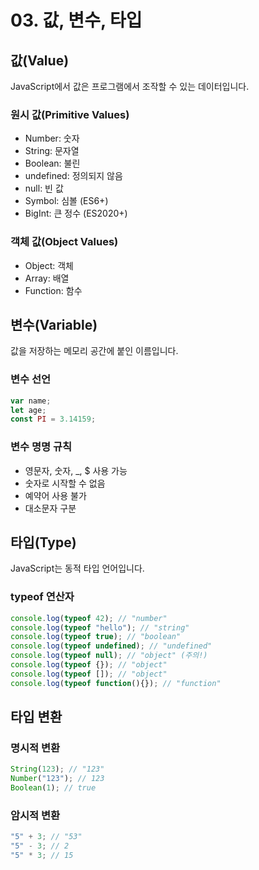 # 03. 값, 변수, 타입

## 값(Value)
JavaScript에서 값은 프로그램에서 조작할 수 있는 데이터입니다.

### 원시 값(Primitive Values)
- Number: 숫자
- String: 문자열
- Boolean: 불린
- undefined: 정의되지 않음
- null: 빈 값
- Symbol: 심볼 (ES6+)
- BigInt: 큰 정수 (ES2020+)

### 객체 값(Object Values)
- Object: 객체
- Array: 배열
- Function: 함수

## 변수(Variable)
값을 저장하는 메모리 공간에 붙인 이름입니다.

### 변수 선언
```javascript
var name;
let age;
const PI = 3.14159;
```

### 변수 명명 규칙
- 영문자, 숫자, _, $ 사용 가능
- 숫자로 시작할 수 없음
- 예약어 사용 불가
- 대소문자 구분

## 타입(Type)
JavaScript는 동적 타입 언어입니다.

### typeof 연산자
```javascript
console.log(typeof 42); // "number"
console.log(typeof "hello"); // "string"
console.log(typeof true); // "boolean"
console.log(typeof undefined); // "undefined"
console.log(typeof null); // "object" (주의!)
console.log(typeof {}); // "object"
console.log(typeof []); // "object"
console.log(typeof function(){}); // "function"
```

## 타입 변환
### 명시적 변환
```javascript
String(123); // "123"
Number("123"); // 123
Boolean(1); // true
```

### 암시적 변환
```javascript
"5" + 3; // "53"
"5" - 3; // 2
"5" * 3; // 15
``` 